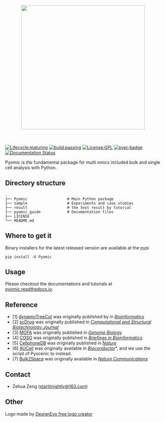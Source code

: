 <h1 align="center">
<img src="https://raw.githubusercontent.com/Starlitnightly/Pyomic/master/README.assets/logo.svg" width="400">
</h1><br>

[![Lifecycle:maturing](https://img.shields.io/badge/lifecycle-maturing-blue.svg)](https://www.tidyverse.org/lifecycle/#maturing) [![bulid:passing](https://img.shields.io/appveyor/build/gruntjs/grunt)](https://img.shields.io/appveyor/build/gruntjs/grunt) [![License:GPL](https://img.shields.io/badge/license-GNU-blue)](https://img.shields.io/apm/l/vim-mode) [![pypi-badge](https://img.shields.io/pypi/v/Pyomic)](https://pypi.org/project/Pyomic) [![Documentation Status](https://readthedocs.org/projects/pyomic/badge/?version=latest)](https://pyomic.readthedocs.io/en/latest/?badge=latest) 

Pyomic is the fundamental package for multi omics included bulk and single cell analysis with Python.

## Directory structure

````shell
.
├── Pyomic                  # Main Python package
├── sample                  # Experiments and case studies
├── result                  # the test result by tutorial
├── pyomic_guide            # Documentation files
├── LICENSE
└── README.md
````

## Where to get it

Binary installers for the latest released version are available at the pypi

```shell
pip install -U Pyomic
```

## Usage

Please checkout the documentations and tutorials at [pyomic.readthedocs.io](https://pyomic.readthedocs.io/en/latest/index.html).

## Reference

- [1] [dynamicTreeCut](https://github.com/kylessmith/dynamicTreeCut) was originally published by in [*Bioinformatics*](https://academic.oup.com/bioinformatics/article/24/5/719/200751) 
- [2] [scDrug](https://github.com/ailabstw/scDrug) was originally published in [*Computational and Structural Biotechnology Journal*](https://www.sciencedirect.com/science/article/pii/S2001037022005505)
- [3] [MOFA](https://github.com/bioFAM/mofapy2) was originally published in [*Genome Biology*](https://genomebiology.biomedcentral.com/articles/10.1186/s13059-020-02015-1)
- [4] [COSG](https://github.com/genecell/COSG) was originally published in [*Briefings in Bioinformatics*](https://academic.oup.com/bib/advance-article-abstract/doi/10.1093/bib/bbab579/6511197?redirectedFrom=fulltext)
- [5] [CellphoneDB](https://github.com/ventolab/CellphoneDB) was originally published in [*Nature*](https://www.nature.com/articles/s41586-018-0698-6)
- [6] [AUCell](https://github.com/aertslab/AUCell) was originally available in [*Bioconductor*](https://bioconductor.org/packages/AUCell)*, and we use the script of Pyscenic to instead.
- [7] [Bulk2Space](https://github.com/ZJUFanLab/bulk2space) was originally available in [*Nature Communications*](https://www.nature.com/articles/s41467-022-34271-z)

## Contact

- Zehua Zeng ([starlitnightly@163.com](mailto:starlitnightly@163.com))

## Other

<div>Logo made by <a href="https://www.designevo.com/" title="Free Online Logo Maker">DesignEvo free logo creator</a></div>

